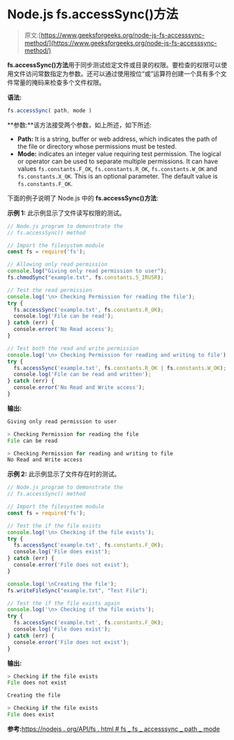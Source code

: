 # Node.js fs.accessSync()方法

> 原文:[https://www.geeksforgeeks.org/node-js-fs-accesssync-method/](https://www.geeksforgeeks.org/node-js-fs-accesssync-method/)

**fs.accessSync()方法**用于同步测试给定文件或目录的权限。要检查的权限可以使用文件访问常数指定为参数。还可以通过使用按位“或”运算符创建一个具有多个文件常量的掩码来检查多个文件权限。

**语法:**

```js
fs.accessSync( path, mode )
```

**参数:**该方法接受两个参数，如上所述，如下所述:

*   **Path:** It is a string, buffer or web address, which indicates the path of the file or directory whose permissions must be tested.
*   **Mode:** indicates an integer value requiring test permission. The logical or operator can be used to separate multiple permissions. It can have values `fs.constants.F_OK`, `fs.constants.R_OK`, `fs.constants.W_OK` and `fs.constants.X_OK`. This is an optional parameter. The default value is `fs.constants.F_OK`.

下面的例子说明了 Node.js 中的 **fs.accessSync()方法**:

**示例 1:** 此示例显示了文件读写权限的测试。

```js
// Node.js program to demonstrate the
// fs.accessSync() method

// Import the filesystem module
const fs = require('fs');

// Allowing only read permission
console.log("Giving only read permission to user");
fs.chmodSync("example.txt", fs.constants.S_IRUSR);

// Test the read permission
console.log('\n> Checking Permission for reading the file');
try {
  fs.accessSync('example.txt', fs.constants.R_OK);
  console.log('File can be read');
} catch (err) {
  console.error('No Read access');
}

// Test both the read and write permission
console.log('\n> Checking Permission for reading and writing to file');
try {
  fs.accessSync('example.txt', fs.constants.R_OK | fs.constants.W_OK);
  console.log('File can be read and written');
} catch (err) {
  console.error('No Read and Write access');
}
```

**输出:**

```js
Giving only read permission to user

> Checking Permission for reading the file
File can be read

> Checking Permission for reading and writing to file
No Read and Write access
```

**示例 2:** 此示例显示了文件存在时的测试。

```js
// Node.js program to demonstrate the
// fs.accessSync() method

// Import the filesystem module
const fs = require('fs');

// Test the if the file exists
console.log('\n> Checking if the file exists');
try {
  fs.accessSync('example.txt', fs.constants.F_OK);
  console.log('File does exist');
} catch (err) {
  console.error('File does not exist');
}

console.log('\nCreating the file');
fs.writeFileSync("example.txt", "Test File");

// Test the if the file exists again
console.log('\n> Checking if the file exists');
try {
  fs.accessSync('example.txt', fs.constants.F_OK);
  console.log('File does exist');
} catch (err) {
  console.error('File does not exist');
}
```

**输出:**

```js
> Checking if the file exists
File does not exist

Creating the file

> Checking if the file exists
File does exist
```

**参考:**[https://nodejs . org/API/fs . html # fs _ fs _ accesssync _ path _ mode](https://nodejs.org/api/fs.html#fs_fs_accesssync_path_mode)